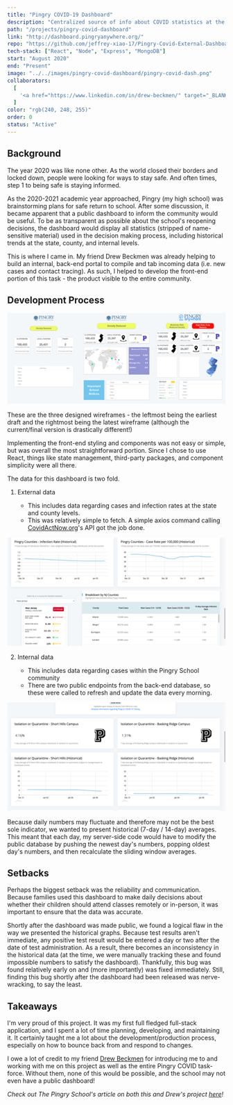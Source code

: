 ```yaml
---
title: "Pingry COVID-19 Dashboard"
description: "Centralized source of info about COVID statistics at the state, county, and internal levels. Aims to inform the Pingry community during the pandemic."
path: "/projects/pingry-covid-dashboard"
link: "http://dashboard.pingryanywhere.org/"
repo: "https://github.com/jeffrey-xiao-17/Pingry-Covid-External-Dashboard"
tech-stack: ["React", "Node", "Express", "MongoDB"]
start: "August 2020"
end: "Present"
image: "../../images/pingry-covid-dashboard/pingry-covid-dash.png"
collaborators:
  [
    '<a href="https://www.linkedin.com/in/drew-beckmen/" target="_BLANK">Drew Beckmen</a>',
  ]
color: "rgb(240, 248, 255)"
order: 0
status: "Active"
---
```


## Background

The year 2020 was like none other. As the world closed their borders and locked down, people were looking for ways to stay safe. And often times, step 1 to being safe is staying informed.

As the 2020-2021 academic year approached, Pingry (my high school) was brainstorming plans for safe return to school. After some discussion, it became apparent that a public dashboard to inform the community would be useful. To be as transparent as possible about the school's reopening decisions, the dashboard would display all statistics (stripped of name-sensitive material) used in the decision making process, including historical trends at the state, county, and internal levels.

This is where I came in. My friend Drew Beckmen was already helping to build an internal, back-end portal to compile and tab incoming data (i.e. new cases and contact tracing). As such, I helped to develop the front-end portion of this task - the product visible to the entire community.

## Development Process

![](../../images/pingry-covid-dashboard/covid-wireframes.png)

These are the three designed wireframes - the leftmost being the earliest draft and the rightmost being the latest wireframe (although the current/final version is drastically different!)

Implementing the front-end styling and components was not easy or simple, but was overall the most straightforward portion. Since I chose to use React, things like state management, third-party packages, and component simplicity were all there.

The data for this dashboard is two fold.

1. External data

   - This includes data regarding cases and infection rates at the state and county levels.
   - This was relatively simple to fetch. A simple axios command calling [CovidActNow.org](https://www.covidactnow.org/?s=1490446)'s API got the job done.

![](../../images/pingry-covid-dashboard/covid-external.png)

2. Internal data

   - This includes data regarding cases within the Pingry School community
   - There are two public endpoints from the back-end database, so these were called to refresh and update the data every morning.

![](../../images/pingry-covid-dashboard/covid-internal.png)

Because daily numbers may fluctuate and therefore may not be the best sole indicator, we wanted to present historical (7-day / 14-day) averages. This meant that each day, my server-side code would have to modify the public database by pushing the newest day's numbers, popping oldest day's numbers, and then recalculate the sliding window averages.

## Setbacks

Perhaps the biggest setback was the reliability and communication. Because families used this dashboard to make daily decisions about whether their children should attend classes remotely or in-person, it was important to ensure that the data was accurate.

Shortly after the dashboard was made public, we found a logical flaw in the way we presented the historical graphs. Because test results aren't immediate, any positive test result would be entered a day or two after the date of test administration. As a result, there becomes an inconsistency in the historical data (at the time, we were manually tracking these and found impossible numbers to satisfy the dashboard). Thankfully, this bug was found relatively early on and (more importantly) was fixed immediately. Still, finding this bug shortly after the dashboard had been released was nerve-wracking, to say the least.

## Takeaways

I'm very proud of this project. It was my first full fledged full-stack application, and I spent a lot of time planning, developing, and maintaining it. It certainly taught me a lot about the development/production process, especially on how to bounce back from and respond to changes.

I owe a lot of credit to my friend [Drew Beckmen](https://www.linkedin.com/in/drew-beckmen/) for introducing me to and working with me on this project as well as the entire Pingry COVID task-force. Without them, none of this would be possible, and the school may not even have a public dashboard!

_Check out The Pingry School's article on both this and Drew's project [here](https://www.pingry.org/hp/news-page/news-pop-up-page/~post/young-alumni-launch-pingrys-cutting-edge-covid-19-dashboard-20201116)!_
